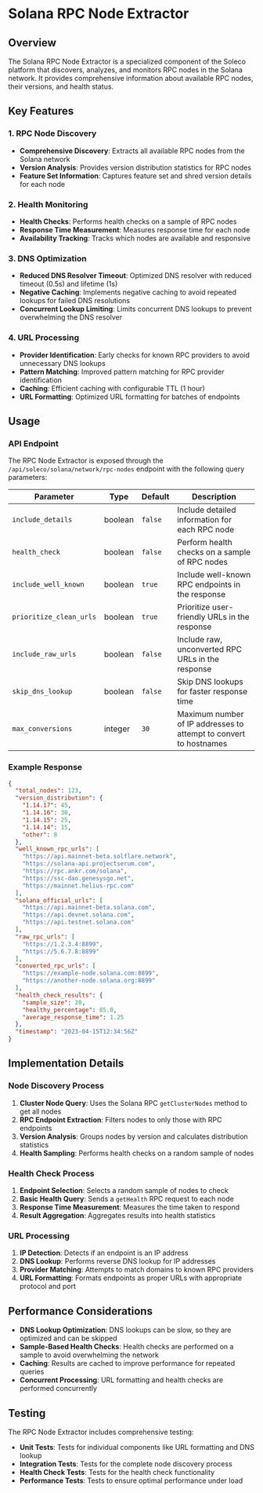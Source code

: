 # Solana RPC Node Extractor

## Overview

The Solana RPC Node Extractor is a specialized component of the Soleco platform that discovers, analyzes, and monitors RPC nodes in the Solana network. It provides comprehensive information about available RPC nodes, their versions, and health status.

## Key Features

### 1. RPC Node Discovery

- **Comprehensive Discovery**: Extracts all available RPC nodes from the Solana network
- **Version Analysis**: Provides version distribution statistics for RPC nodes
- **Feature Set Information**: Captures feature set and shred version details for each node

### 2. Health Monitoring

- **Health Checks**: Performs health checks on a sample of RPC nodes
- **Response Time Measurement**: Measures response time for each node
- **Availability Tracking**: Tracks which nodes are available and responsive

### 3. DNS Optimization

- **Reduced DNS Resolver Timeout**: Optimized DNS resolver with reduced timeout (0.5s) and lifetime (1s)
- **Negative Caching**: Implements negative caching to avoid repeated lookups for failed DNS resolutions
- **Concurrent Lookup Limiting**: Limits concurrent DNS lookups to prevent overwhelming the DNS resolver

### 4. URL Processing

- **Provider Identification**: Early checks for known RPC providers to avoid unnecessary DNS lookups
- **Pattern Matching**: Improved pattern matching for RPC provider identification
- **Caching**: Efficient caching with configurable TTL (1 hour)
- **URL Formatting**: Optimized URL formatting for batches of endpoints

## Usage

### API Endpoint

The RPC Node Extractor is exposed through the `/api/soleco/solana/network/rpc-nodes` endpoint with the following query parameters:

| Parameter | Type | Default | Description |
|-----------|------|---------|-------------|
| `include_details` | boolean | `false` | Include detailed information for each RPC node |
| `health_check` | boolean | `false` | Perform health checks on a sample of RPC nodes |
| `include_well_known` | boolean | `true` | Include well-known RPC endpoints in the response |
| `prioritize_clean_urls` | boolean | `true` | Prioritize user-friendly URLs in the response |
| `include_raw_urls` | boolean | `false` | Include raw, unconverted RPC URLs in the response |
| `skip_dns_lookup` | boolean | `false` | Skip DNS lookups for faster response time |
| `max_conversions` | integer | `30` | Maximum number of IP addresses to attempt to convert to hostnames |

### Example Response

```json
{
  "total_nodes": 123,
  "version_distribution": {
    "1.14.17": 45,
    "1.14.16": 30,
    "1.14.15": 25,
    "1.14.14": 15,
    "other": 8
  },
  "well_known_rpc_urls": [
    "https://api.mainnet-beta.solflare.network",
    "https://solana-api.projectserum.com",
    "https://rpc.ankr.com/solana",
    "https://ssc-dao.genesysgo.net",
    "https://mainnet.helius-rpc.com"
  ],
  "solana_official_urls": [
    "https://api.mainnet-beta.solana.com",
    "https://api.devnet.solana.com",
    "https://api.testnet.solana.com"
  ],
  "raw_rpc_urls": [
    "https://1.2.3.4:8899",
    "https://5.6.7.8:8899"
  ],
  "converted_rpc_urls": [
    "https://example-node.solana.com:8899",
    "https://another-node.solana.org:8899"
  ],
  "health_check_results": {
    "sample_size": 20,
    "healthy_percentage": 85.0,
    "average_response_time": 1.25
  },
  "timestamp": "2023-04-15T12:34:56Z"
}
```

## Implementation Details

### Node Discovery Process

1. **Cluster Node Query**: Uses the Solana RPC `getClusterNodes` method to get all nodes
2. **RPC Endpoint Extraction**: Filters nodes to only those with RPC endpoints
3. **Version Analysis**: Groups nodes by version and calculates distribution statistics
4. **Health Sampling**: Performs health checks on a random sample of nodes

### Health Check Process

1. **Endpoint Selection**: Selects a random sample of nodes to check
2. **Basic Health Query**: Sends a `getHealth` RPC request to each node
3. **Response Time Measurement**: Measures the time taken to respond
4. **Result Aggregation**: Aggregates results into health statistics

### URL Processing

1. **IP Detection**: Detects if an endpoint is an IP address
2. **DNS Lookup**: Performs reverse DNS lookup for IP addresses
3. **Provider Matching**: Attempts to match domains to known RPC providers
4. **URL Formatting**: Formats endpoints as proper URLs with appropriate protocol and port

## Performance Considerations

- **DNS Lookup Optimization**: DNS lookups can be slow, so they are optimized and can be skipped
- **Sample-Based Health Checks**: Health checks are performed on a sample to avoid overwhelming the network
- **Caching**: Results are cached to improve performance for repeated queries
- **Concurrent Processing**: URL formatting and health checks are performed concurrently

## Testing

The RPC Node Extractor includes comprehensive testing:

- **Unit Tests**: Tests for individual components like URL formatting and DNS lookup
- **Integration Tests**: Tests for the complete node discovery process
- **Health Check Tests**: Tests for the health check functionality
- **Performance Tests**: Tests to ensure optimal performance under load
